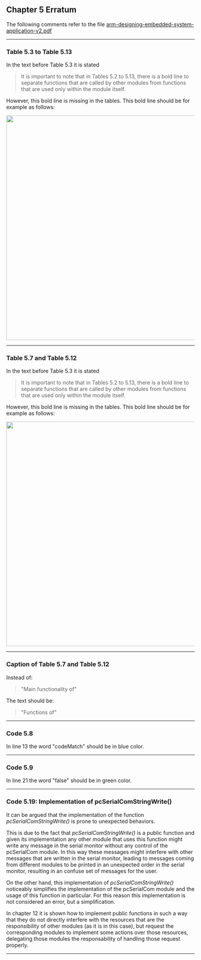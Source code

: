 ## Chapter 5 Erratum

The following comments refer to the file [arm-designing-embedded-system-application-v2.pdf](https://armkeil.blob.core.windows.net/developer/Files/pdf/ebook/arm-designing-embedded-system-application-v2.pdf)

---

### Table 5.3 to Table 5.13

In the text before Table 5.3 it is stated

> It is important to note that in Tables 5.2 to 5.13, there is a bold line to separate functions that are
called by other modules from functions that are used only within the module itself.

However, this bold line is missing in the tables. This bold line should be for example as follows:

<img src="https://github.com/armBookCodeExamples/Erratum/blob/main/Chapter5/Table%205-3.png" width="600">

---

### Table 5.7 and Table 5.12

In the text before Table 5.3 it is stated

> It is important to note that in Tables 5.2 to 5.13, there is a bold line to separate functions that are
called by other modules from functions that are used only within the module itself.

However, this bold line is missing in the tables. This bold line should be for example as follows:

<img src="https://github.com/armBookCodeExamples/Erratum/blob/main/Chapter5/Table%205-3.png" width="600">

---

### Caption of Table 5.7 and Table 5.12

Instead of:

> "Main functionality of"

The text should be:

> "Functions of"

---

### Code 5.8

In line 13 the word "codeMatch" should be in blue color.

---

### Code 5.9

In line 21 the word "false" should be in green color.

---

### Code 5.19: Implementation of pcSerialComStringWrite()

It can be argued that the implementation of the function *pcSerialComStringWrite()* is prone to unexpected behaviors.

This is due to the fact that *pcSerialComStringWrite()* is a public function and given its implementation any other module that uses this function might write any message in the serial monitor without any control of the pcSerialCom module. In this way these messages might interfere with other messages that are written in the serial monitor, leading to messages coming from different modules to be printed in an unexpected order in the serial monitor, resulting in an confuse set of messages for the user.

On the other hand, this implementation of *pcSerialComStringWrite()* noticeably simplifies the implementation of the pcSerialCom module and the usage of this function in particular. For this reason this implementation is not considered an error, but a simplification.

In chapter 12 it is shown how to implement public functions in such a way that they do not directly interfere with the resources that are the responsibility of other modules (as it is in this case), but request the corresponding modules to implement some actions over those resources, delegating those modules the responsability of handling those request properly.

---
